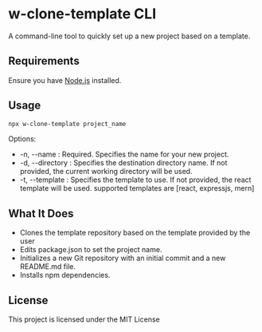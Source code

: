 # w-clone-template CLI

A command-line tool to quickly set up a new project based on a template.

## Requirements

Ensure you have [Node.js](https://nodejs.org/) installed.

## Usage

```bash
npx w-clone-template project_name
```

Options:

- -n, --name <name>: Required. Specifies the name for your new project.
- -d, --directory <path>: Specifies the destination directory name. If not provided, the current working directory will be used.
- -t, --template <template-name>: Specifies the template to use. If not provided, the react template will be used.
  supported templates are [react, expressjs, mern]

## What It Does

- Clones the template repository based on the template provided by the user
- Edits package.json to set the project name.
- Initializes a new Git repository with an initial commit and a new README.md file.
- Installs npm dependencies.

## License

This project is licensed under the MIT License
